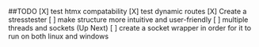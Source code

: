 ##TODO
[X] test htmx compatability
[X] test dynamic routes
[X] Create a stresstester
[ ] make structure more intuitive and user-friendly
[ ] multiple threads and sockets (Up Next)
[ ] create a socket wrapper in order for it to run on both linux and windows